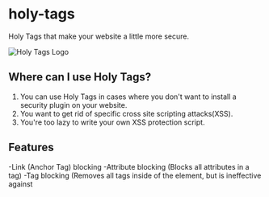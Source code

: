 # holy-tags
Holy Tags that make your website a little more secure.

![Holy Tags Logo](https://holy-tags.codesalvageon.repl.co/src/images/holytags.PNG)

## Where can I use Holy Tags?
1. You can use Holy Tags in cases where you don't want to install a security plugin on your website.
2. You want to get rid of specific cross site scripting attacks(XSS).
3. You're too lazy to write your own XSS protection script.

## Features
 -Link (Anchor Tag) blocking
 -Attribute blocking (Blocks all attributes in a tag)
 -Tag blocking (Removes all tags inside of the <crucifix> element, but is ineffective against <script> tags)
 -Removes HTML elements from the first form value automatically when forms are submitted
 -HTML Removal Function

## What Holy Tags can't do
